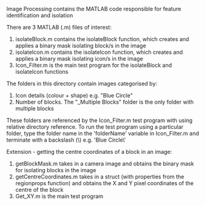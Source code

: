 Image Processing contains the MATLAB code responsible for feature identification and isolation

There are 3 MATLAB (.m) files of interest:
1. isolateBlock.m contains the isolateBlock function, which creates and applies a binary mask isolating block/s in the image
2. isolateIcon.m contains the isolateIcon function, which creates and applies a binary mask isolating icon/s in the image
3. Icon_Filter.m is the main test program for the isolateBlock and isolateIcon functions

The folders in this directory contain images categorised by:
1. Icon details (colour + shape) e.g. "Blue Circle"
2. Number of blocks. The "_Multiple Blocks" folder is the only folder with multiple blocks

These folders are referenced by the Icon_Filter.m test program with using relative directory reference. To run the test program
using a particular folder, type the folder name in the 'folderName' variable in Icon_Filter.m and terminate with a backslash (\\)
e.g. 'Blue Circle\\'

Extension - getting the centre coordinates of a block in an image:

1. getBlockMask.m takes in a camera image and obtains the binary mask for isolating blocks in the image
2. getCentreCoordinates.m takes in a struct (with properties from the regionprops function) and obtains the X and Y pixel coordinates of the centre of the block
3. Get_XY.m is the main test program
